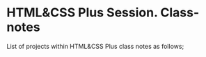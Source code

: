 # HTML&CSS Plus Session. Class-notes

List of projects within HTML&CSS Plus class notes as follows;

